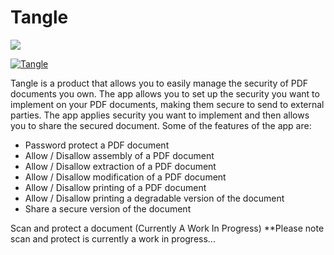 # Tangle

![](https://i.pinimg.com/564x/ca/7b/31/ca7b31e11899c030d69d865b5ffe66f4.jpg)

<a href="[https://heroku.com/deploy](https://appgallery.huawei.com/app/C106042971?sharePrepath=ag&locale=en_GB&source=appshare&subsource=C106042971&shareTo=com.google.android.apps.messaging&shareFrom=appmarket&shareIds=daca0d79f91e4b10afb10d677731e5fa_com.google.android.apps.messaging&callType=SHARE)">
  <img  align="center"  src="https://i.pinimg.com/564x/ca/7b/31/ca7b31e11899c030d69d865b5ffe66f4.jpg" alt="Tangle">
</a>

Tangle is a product that allows you to easily manage the security of PDF documents you own. The app allows you to set up the security you want to implement on your PDF documents, making them secure to send to external parties. The app applies security you want to implement and then allows you to share the secured document. Some of the features of the app are:  
* Password protect a PDF document 
* Allow / Disallow assembly of a PDF document 
* Allow / Disallow extraction of a PDF document 
* Allow / Disallow modification of a PDF document 
* Allow / Disallow printing of a PDF document 
* Allow / Disallow printing a degradable version of the document 
* Share a secure version of the document 

Scan and protect a document (Currently A Work In Progress)  **Please note scan and protect is currently a work in progress...
